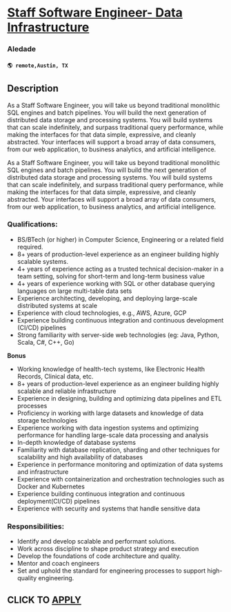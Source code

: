 # [Staff Software Engineer- Data Infrastructure](https://www.remotewlb.com/apply/staff-software-engineer-data-infrastructure-132513)  
### Aledade  
#### `🌎 remote,Austin, TX`  

## Description

As a Staff Software Engineer, you will take us beyond traditional monolithic SQL engines and batch pipelines. You will build the next generation of distributed data storage and processing systems. You will build systems that can scale indefinitely, and surpass traditional query performance, while making the interfaces for that data simple, expressive, and cleanly abstracted. Your interfaces will support a broad array of data consumers, from our web application, to business analytics, and artificial intelligence.

  

As a Staff Software Engineer, you will take us beyond traditional monolithic SQL engines and batch pipelines. You will build the next generation of distributed data storage and processing systems. You will build systems that can scale indefinitely, and surpass traditional query performance, while making the interfaces for that data simple, expressive, and cleanly abstracted. Your interfaces will support a broad array of data consumers, from our web application, to business analytics, and artificial intelligence.

  

### Qualifications:

* BS/BTech (or higher) in Computer Science, Engineering or a related field required. 
* 8+ years of production-level experience as an engineer building highly scalable systems.
* 4+ years of experience acting as a trusted technical decision-maker in a team setting, solving for short-term and long-term business value
* 4+ years of experience working with SQL or other database querying languages on large multi-table data sets
* Experience architecting, developing, and deploying large-scale distributed systems at scale
* Experience with cloud technologies, e.g., AWS, Azure, GCP
* Experience building continuous integration and continuous development (CI/CD) pipelines
* Strong familiarity with server-side web technologies (eg: Java, Python, Scala, C#, C++, Go)

  

 **Bonus**

* Working knowledge of health-tech systems, like Electronic Health Records, Clinical data, etc.
* 8+ years of production-level experience as an engineer building highly scalable and reliable infrastructure
* Experience in designing, building and optimizing data pipelines and ETL processes
* Proficiency in working with large datasets and knowledge of data storage technologies
* Experience working with data ingestion systems and optimizing performance for handling large-scale data processing and analysis
* In-depth knowledge of database systems
* Familiarity with database replication, sharding and other techniques for scalability and high availability of databases
* Experience in performance monitoring and optimization of data systems and infrastructure
* Experience with containerization and orchestration technologies such as Docker and Kubernetes
* Experience building continuous integration and continuous deployment(CI/CD) pipelines
* Experience with security and systems that handle sensitive data

  

### Responsibilities:

* Identify and develop scalable and performant solutions. 
* Work across discipline to shape product strategy and execution
* Develop the foundations of code architecture and quality. 
* Mentor and coach engineers 
* Set and uphold the standard for engineering processes to support high-quality engineering. 

  

  
## CLICK TO [APPLY](https://www.remotewlb.com/apply/staff-software-engineer-data-infrastructure-132513)

